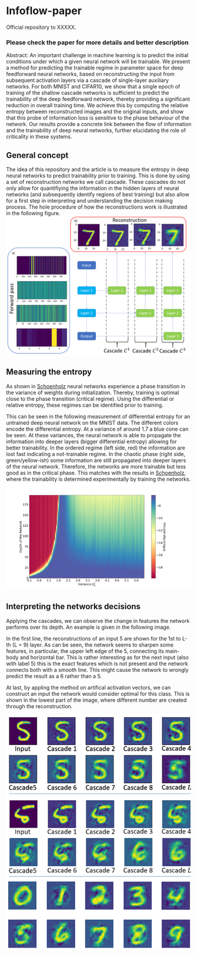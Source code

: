# Infoflow-paper

Official repository to XXXXX.

### Please check the paper for more details and better description

Abstract:
An important challenge in machine learning is to predict the initial conditions under which a given neural network will
be trainable. We present a method for predicting the trainable regime in parameter space for deep feedforward neural
networks, based on reconstructing the input from subsequent activation layers via a cascade of single-layer auxiliary
networks. For both MNIST and CIFAR10, we show that a single epoch of training of the shallow cascade networks is
sufficient to predict the trainability of the deep feedforward network, thereby providing a significant reduction in
overall training time. We achieve this by computing the relative entropy between reconstructed images and the original
inputs, and show that this probe of information loss is sensitive to the phase behaviour of the network. Our results
provide a concrete link between the flow of information and the trainability of deep neural networks, further
elucidating the role of criticality in these systems.

## General concept

The idea of this repository and the article is to measure the entropy in deep neural networks to predict trainability
prior to training. This is done by using a set of reconstruction networks we call cascade. These cascades do not only
allow for quantifiying the information in the hidden layers of neural networks (and subsequently identify regions of
best training) but also allow for a first step in interpreting and understanding the decision making process.
The hole procedure of how the reconstructions work is illustrated in the following figure.
![Sketch of the procedure using cascades](images/scheme.png)

## Measuring the entropy

As shown in [Schoenholz](https://arxiv.org/abs/1611.01232) neural networks experience a phase transition in the variance
of weights during initialization. Thereby, training is optimal close to the phase transition (critical regime). Using
the differential or relative entropy, these regimes can be identified prior to training.

This can be seen in the following measurement of differential entropy for an untrained deep neural network on the MNIST
data. The different colors encode the differential entropy. At a variance of around 1.7 a blue cone can be seen. At
these variances, the neural network is able to propagate the information into deeper layers (bigger differential
entropy)
allowing for better trainability. In the ordered regime (left side, red) the information are lost fast indicating a
not-trainable regime. In the chaotic phase (right side, green/yellow-ish) some information are still propagated into
deeper layers of the neural network. Therefore, the networks are more trainable but less good as in the critical phase.
This matches with the results in [Schoenholz](https://arxiv.org/abs/1611.01232), where the trainability is determined
experimentally by training the networks.
![Image of differential entropy](images/diff_entropy.png)

## Interpreting the networks decisions

Applying the cascades, we can observe the change in features the network performs over its depth. An example is given in
the following image.

In the first line, the reconstructions of an input 5 are shown for the 1st to L-th (L = 9) layer. As can be seen, the
network seems to sharpen some features, in particular, the upper left edge of the 5, connecting its main-body and
horizontal bar. This is rather interesting as for the next input
(also with label 5) this is the exact features which is not present and the network connects both with a smooth line.
This might cause the network to wrongly predict the result as a 6 rather than a 5.

At last, by appling the method on artifical activation vectors, we can construct an input the network would consider
optimal for this class. This is shown in the lowest part of the image, where different number are created through the
reconstruction.

![Image of example reconstructions](images/reconstruction.png)
